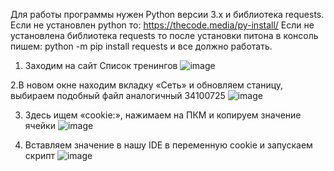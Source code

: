 Для работы программы нужен Python версии 3.x и библиотека requests.
Если не установлен python то: https://thecode.media/py-install/
Если не установлена библиотека requests то после установки питона в консоль пишем: python -m pip install requests и все должно работать.

1. Заходим на сайт Список тренингов
![image](https://user-images.githubusercontent.com/72671088/111904101-23f4d300-8a56-11eb-85cf-fb6d9323c828.png)

2.В новом окне находим вкладку «Сеть» и обновляем станицу, выбираем подобный файл аналогичный 34100725
![image](https://user-images.githubusercontent.com/72671088/111904112-3707a300-8a56-11eb-9a9a-c9e1518e32ab.png)

3. Здесь ищем «cookie:», нажимаем на ПКМ и копируем значение ячейки
![image](https://user-images.githubusercontent.com/72671088/111904135-4ab30980-8a56-11eb-8d04-c1d54f2a2d5b.png)

4. Вставляем значение в нашу IDE в переменную cookie и запускаем скрипт
![image](https://user-images.githubusercontent.com/72671088/111904146-59012580-8a56-11eb-86fb-c9b3e9ddd4a1.png)
